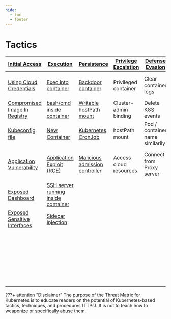```yaml
---
hide:
  - toc
  - footer
---
```


# Tactics

|[Initial Access](tactics/InitialAccess/index.md)|[Execution](tactics/Execution/index.md)|[Persistence](tactics/Persistence/index.md)|[Privilege Escalation](tactics/PrivilegeEscalation/index.md)|[Defense Evasion](tactics/DefenseEvasion/index.md)|[Credential Access](tactics/CredentialAccess/index.md)|[Discovery](tactics/Discovery/index.md)|[Lateral Movement](tactics/LateralMovement/index.md)|[Collection](tactics/Collection/index.md)|[Impact](tactics/Impact/index.md)|
|--------------|---------|-----------|--------------------|---------------|-----------------|---------|----------------|----------|------|
|[Using Cloud Credentials](tactics/InitialAccess/Using%20Cloud%20Credentials.md)|[Exec into container](tactics/Execution/Exec%20into%20container.md)|[Backdoor container](tactics/Persistence/Backdoor%20container.md)|Privileged container|Clear container logs|List K8S secrets|Access the K8S API server|Access cloud resources|images from a private registry|Data destruction|
|[Compromised Image In Registry](tactics/InitialAccess/Compromised%20Image%20In%20Registry.md)|[bash/cmd inside container](tactics/Execution/bash%20or%20cmd%20inside%20container.md)|[Writable hostPath mount](tactics/Persistence/Writable%20hostPath%20mount.md)|Cluster-admin binding|Delete K8S events|Mount service principal|Access Kubelet API|Container service account||Resource hijacking|
|[Kubeconfig file](tactics/InitialAccess/Kubeconfig%20file.md)|[New Container](tactics/Execution/New%20Container.md)|[Kubernetes CronJob](tactics/Persistence/Kubernetes%20CronJob.md)|hostPath mount|Pod / container name similarily|Access container service account|Network mapping|Cluster internal networking||Denial of service|
|[Application Vulnerability](tactics/InitialAccess/Application%20Vulnerability.md)|[Application Exploit (RCE)](tactics/Execution/Application%20Exploit%20(RCE).md)|[Malicious admission controller](tactics/Persistence/Malicious%20admission%20controller.md)|Access cloud resources|Connect from Proxy server|Application credentials in configuration files|Access Kubernetes dasbhoard|Application credentials in configuration files|||
|[Exposed Dashboard](tactics/InitialAccess/Exposed%20Dashboard.md)|[SSH server running inside container](tactics/Execution/SSH%20server%20running%20inside%20container.md)||||Access managed identity credentials|Instance Metadata API|Writable volume mount on host|||
|[Exposed Sensitive Interfaces](tactics/InitialAccess/Exposed%20sensitive%20interfaces.md)|[Sidecar Injection](tactics/Execution/Sidecar%20Injection.md)||||Malicious Admission controller||Access Kubernetes dashboard|||
||||||||Access tiller endpoint|||
||||||||CoreDNS poisoning||
||||||||ARP poisoning and IP spoofing||



???+ attention "Disclaimer"
	The purpose of the Threat Matrix for Kubernetes is to educate readers on the potential of Kubernetes-based tactics, techniques, and procedures (TTPs). It is not to teach how to weaponize or specifically abuse them.
